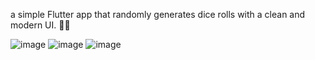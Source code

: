 

a simple Flutter app that randomly generates dice rolls with a clean and modern UI. 🎲✨

![image](https://github.com/user-attachments/assets/22597f20-00c1-44c7-8e99-4d072413d07b)
![image](https://github.com/user-attachments/assets/fd1e50e0-354b-4762-b6bd-bcc8fe9c4d82)
![image](https://github.com/user-attachments/assets/e35d5e82-d6c3-4beb-8cae-7b5c2913b5d1)
